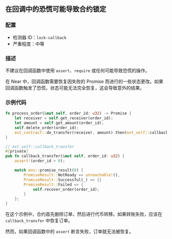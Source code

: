 
## 在回调中的恐慌可能导致合约锁定

### 配置

* 检测器 ID：`lock-callback`
* 严重程度：中等

### 描述

不建议在回调函数中使用 `assert`、`require` 或任何可能导致恐慌的操作。

在 Near 中，回调函数需要恢复因失败的 Promise 而进行的一些状态更改。如果回调函数触发了恐慌，状态可能无法完全恢复，这会导致意外的结果。

### 示例代码

```rust
fn process_order(&mut self, order_id: u32) -> Promise {
    let receiver = self.get_receiver(order_id);
    let amount = self.get_amount(order_id);
    self.delete_order(order_id);
    ext_contract::do_transfer(receiver, amount).then(ext_self::callback_transfer(order_id))
}

// ext_self::callback_transfer
#[private]
pub fn callback_transfer(&mut self, order_id: u32) {
    assert!(order_id > 0);

    match env::promise_result(0) {
        PromiseResult::NotReady => unreachable!(),
        PromiseResult::Successful(_) => {}
        PromiseResult::Failed => {
            self.recover_order(order_id);
        }
    };
}
```

在这个示例中，合约首先删除订单，然后进行代币转移。如果转账失败，应该在 `callback_transfer` 中恢复订单。

然而，如果回调函数中的 `assert` 断言失败，订单就无法被恢复。
